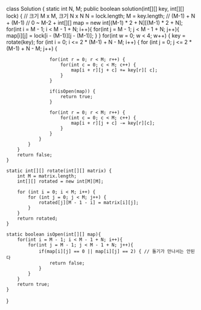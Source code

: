 class Solution {
    static int N, M;
    public boolean solution(int[][] key, int[][] lock) { // 크기 M x M, 크기 N x N
        N = lock.length;
        M = key.length;
        // (M-1) + N + (M-1)
        // 0 ~ M-2 + 
        int[][] map = new int[(M-1) * 2  + N][(M-1) * 2  + N];
        for(int i = M - 1; i < M - 1 + N; i++){
            for(int j = M - 1; j < M - 1 + N; j++){
                map[i][j] = lock[i - (M-1)][j - (M-1)];
            }
        }
        for(int w = 0; w < 4; w++) {
            key = rotate(key);
            for (int i = 0; i <= 2 * (M-1) + N - M; i++) {
                for (int j = 0; j <= 2 * (M-1) + N - M; j++) {

                    for(int r = 0; r < M; r++) {
                        for(int c = 0; c < M; c++) {
                            map[i + r][j + c] += key[r][ c];
                        }
                    } 

                    if(isOpen(map)) {
                        return true;
                    }

                    for(int r = 0; r < M; r++) {
                        for(int c = 0; c < M; c++) {
                            map[i + r][j + c] -= key[r][c];
                        }
                    } 
                }
            }
        }
        return false;
    }
    
    static int[][] rotate(int[][] matrix) {
        int M = matrix.length;
        int[][] rotated = new int[M][M];

        for (int i = 0; i < M; i++) {
            for (int j = 0; j < M; j++) {
                rotated[j][M - 1 - i] = matrix[i][j];
            }
        }
        return rotated;
    }

    static boolean isOpen(int[][] map){
        for(int i = M - 1; i < M - 1 + N; i++){
            for(int j = M - 1; j < M - 1 + N; j++){
                if(map[i][j] == 0 || map[i][j] == 2) { // 돌기가 만나서는 안된다 
                    return false;
                }
            }
        }
        return true;
    }
}